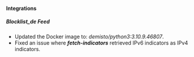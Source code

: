 
#### Integrations
##### Blocklist_de Feed
- Updated the Docker image to: *demisto/python3:3.10.9.46807*.
- Fixed an issue where ***fetch-indicators*** retrieved IPv6 indicators as IPv4 indicators. 
